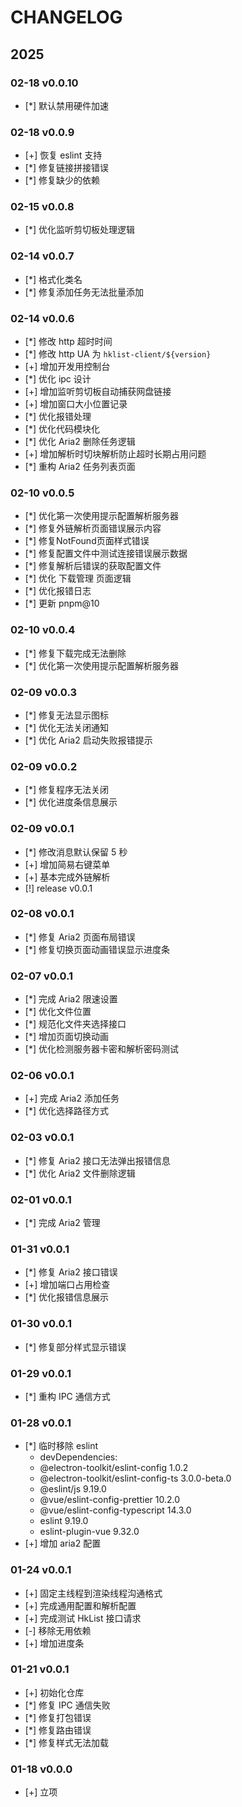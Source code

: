 # CHANGELOG

## 2025

### 02-18 v0.0.10

- [*] 默认禁用硬件加速

### 02-18 v0.0.9

- [+] 恢复 eslint 支持
- [*] 修复链接拼接错误
- [*] 修复缺少的依赖

### 02-15 v0.0.8

- [*] 优化监听剪切板处理逻辑

### 02-14 v0.0.7

- [*] 格式化类名
- [*] 修复添加任务无法批量添加

### 02-14 v0.0.6

- [*] 修改 http 超时时间
- [*] 修改 http UA 为 `hklist-client/${version}`
- [+] 增加开发用控制台
- [*] 优化 ipc 设计
- [+] 增加监听剪切板自动捕获网盘链接
- [+] 增加窗口大小位置记录
- [*] 优化报错处理
- [*] 优化代码模块化
- [*] 优化 Aria2 删除任务逻辑
- [+] 增加解析时切块解析防止超时长期占用问题
- [*] 重构 Aria2 任务列表页面

### 02-10 v0.0.5

- [*] 优化第一次使用提示配置解析服务器
- [*] 修复外链解析页面错误展示内容
- [*] 修复NotFound页面样式错误
- [*] 修复配置文件中测试连接错误展示数据
- [*] 修复解析后错误的获取配置文件
- [*] 优化 下载管理 页面逻辑
- [*] 优化报错日志
- [*] 更新 pnpm@10

### 02-10 v0.0.4

- [*] 修复下载完成无法删除
- [*] 优化第一次使用提示配置解析服务器

### 02-09 v0.0.3

- [*] 修复无法显示图标
- [*] 优化无法关闭通知
- [*] 优化 Aria2 启动失败报错提示

### 02-09 v0.0.2

- [*] 修复程序无法关闭
- [*] 优化进度条信息展示

### 02-09 v0.0.1

- [*] 修改消息默认保留 5 秒
- [+] 增加简易右键菜单
- [+] 基本完成外链解析
- [!] release v0.0.1

### 02-08 v0.0.1

- [*] 修复 Aria2 页面布局错误
- [*] 修复切换页面动画错误显示进度条

### 02-07 v0.0.1

- [*] 完成 Aria2 限速设置
- [*] 优化文件位置
- [*] 规范化文件夹选择接口
- [*] 增加页面切换动画
- [*] 优化检测服务器卡密和解析密码测试

### 02-06 v0.0.1

- [+] 完成 Aria2 添加任务
- [*] 优化选择路径方式

### 02-03 v0.0.1

- [*] 修复 Aria2 接口无法弹出报错信息
- [*] 优化 Aria2 文件删除逻辑

### 02-01 v0.0.1

- [*] 完成 Aria2 管理

### 01-31 v0.0.1

- [*] 修复 Aria2 接口错误
- [+] 增加端口占用检查
- [*] 优化报错信息展示

### 01-30 v0.0.1

- [*] 修复部分样式显示错误

### 01-29 v0.0.1

- [*] 重构 IPC 通信方式

### 01-28 v0.0.1

- [*] 临时移除 eslint
  - devDependencies:
  - @electron-toolkit/eslint-config 1.0.2
  - @electron-toolkit/eslint-config-ts 3.0.0-beta.0
  - @eslint/js 9.19.0
  - @vue/eslint-config-prettier 10.2.0
  - @vue/eslint-config-typescript 14.3.0
  - eslint 9.19.0
  - eslint-plugin-vue 9.32.0
- [+] 增加 aria2 配置

### 01-24 v0.0.1

- [+] 固定主线程到渲染线程沟通格式
- [+] 完成通用配置和解析配置
- [+] 完成测试 HkList 接口请求
- [-] 移除无用依赖
- [+] 增加进度条

### 01-21 v0.0.1

- [+] 初始化仓库
- [*] 修复 IPC 通信失败
- [*] 修复打包错误
- [*] 修复路由错误
- [*] 修复样式无法加载

### 01-18 v0.0.0

- [+] 立项
